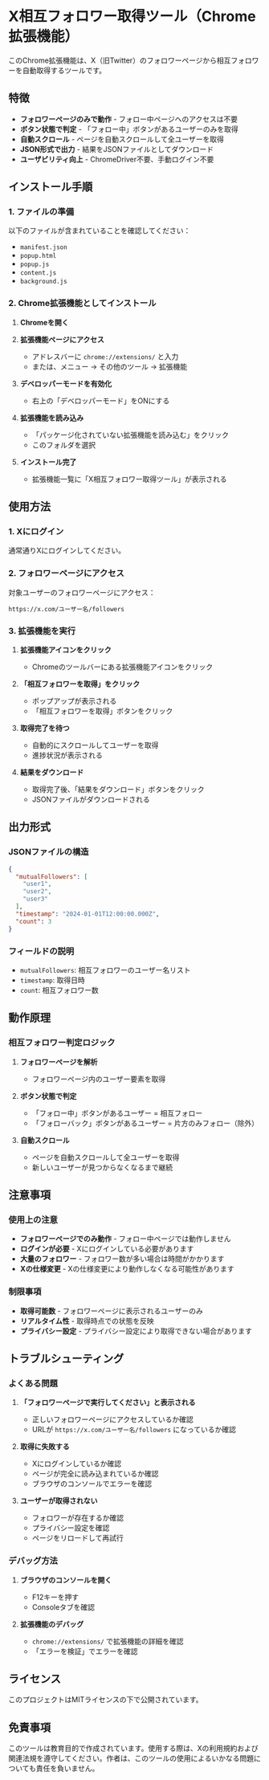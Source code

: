 # X相互フォロワー取得ツール（Chrome拡張機能）

このChrome拡張機能は、X（旧Twitter）のフォロワーページから相互フォロワーを自動取得するツールです。

## 特徴

- **フォロワーページのみで動作** - フォロー中ページへのアクセスは不要
- **ボタン状態で判定** - 「フォロー中」ボタンがあるユーザーのみを取得
- **自動スクロール** - ページを自動スクロールして全ユーザーを取得
- **JSON形式で出力** - 結果をJSONファイルとしてダウンロード
- **ユーザビリティ向上** - ChromeDriver不要、手動ログイン不要

## インストール手順

### 1. ファイルの準備

以下のファイルが含まれていることを確認してください：
- `manifest.json`
- `popup.html`
- `popup.js`
- `content.js`
- `background.js`

### 2. Chrome拡張機能としてインストール

1. **Chromeを開く**
2. **拡張機能ページにアクセス**
   - アドレスバーに `chrome://extensions/` と入力
   - または、メニュー → その他のツール → 拡張機能

3. **デベロッパーモードを有効化**
   - 右上の「デベロッパーモード」をONにする

4. **拡張機能を読み込み**
   - 「パッケージ化されていない拡張機能を読み込む」をクリック
   - このフォルダを選択

5. **インストール完了**
   - 拡張機能一覧に「X相互フォロワー取得ツール」が表示される

## 使用方法

### 1. Xにログイン

通常通りXにログインしてください。

### 2. フォロワーページにアクセス

対象ユーザーのフォロワーページにアクセス：
```
https://x.com/ユーザー名/followers
```

### 3. 拡張機能を実行

1. **拡張機能アイコンをクリック**
   - Chromeのツールバーにある拡張機能アイコンをクリック

2. **「相互フォロワーを取得」をクリック**
   - ポップアップが表示される
   - 「相互フォロワーを取得」ボタンをクリック

3. **取得完了を待つ**
   - 自動的にスクロールしてユーザーを取得
   - 進捗状況が表示される

4. **結果をダウンロード**
   - 取得完了後、「結果をダウンロード」ボタンをクリック
   - JSONファイルがダウンロードされる

## 出力形式

### JSONファイルの構造

```json
{
  "mutualFollowers": [
    "user1",
    "user2",
    "user3"
  ],
  "timestamp": "2024-01-01T12:00:00.000Z",
  "count": 3
}
```

### フィールドの説明

- `mutualFollowers`: 相互フォロワーのユーザー名リスト
- `timestamp`: 取得日時
- `count`: 相互フォロワー数

## 動作原理

### 相互フォロワー判定ロジック

1. **フォロワーページを解析**
   - フォロワーページ内のユーザー要素を取得

2. **ボタン状態で判定**
   - 「フォロー中」ボタンがあるユーザー = 相互フォロー
   - 「フォローバック」ボタンがあるユーザー = 片方のみフォロー（除外）

3. **自動スクロール**
   - ページを自動スクロールして全ユーザーを取得
   - 新しいユーザーが見つからなくなるまで継続

## 注意事項

### 使用上の注意

- **フォロワーページでのみ動作** - フォロー中ページでは動作しません
- **ログインが必要** - Xにログインしている必要があります
- **大量のフォロワー** - フォロワー数が多い場合は時間がかかります
- **Xの仕様変更** - Xの仕様変更により動作しなくなる可能性があります

### 制限事項

- **取得可能数** - フォロワーページに表示されるユーザーのみ
- **リアルタイム性** - 取得時点での状態を反映
- **プライバシー設定** - プライバシー設定により取得できない場合があります

## トラブルシューティング

### よくある問題

1. **「フォロワーページで実行してください」と表示される**
   - 正しいフォロワーページにアクセスしているか確認
   - URLが `https://x.com/ユーザー名/followers` になっているか確認

2. **取得に失敗する**
   - Xにログインしているか確認
   - ページが完全に読み込まれているか確認
   - ブラウザのコンソールでエラーを確認

3. **ユーザーが取得されない**
   - フォロワーが存在するか確認
   - プライバシー設定を確認
   - ページをリロードして再試行

### デバッグ方法

1. **ブラウザのコンソールを開く**
   - F12キーを押す
   - Consoleタブを確認

2. **拡張機能のデバッグ**
   - `chrome://extensions/` で拡張機能の詳細を確認
   - 「エラーを検証」でエラーを確認

## ライセンス

このプロジェクトはMITライセンスの下で公開されています。

## 免責事項

このツールは教育目的で作成されています。使用する際は、Xの利用規約および関連法規を遵守してください。作者は、このツールの使用によるいかなる問題についても責任を負いません。
